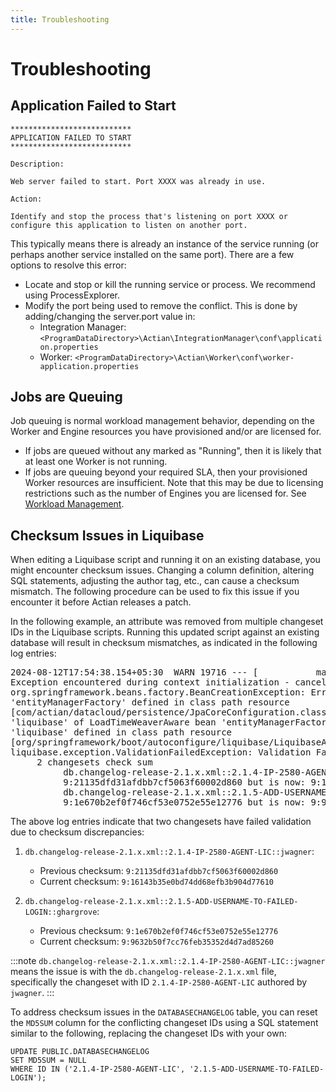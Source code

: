 ```yaml
---
title: Troubleshooting
---
```


# Troubleshooting

## Application Failed to Start

```
***************************
APPLICATION FAILED TO START
***************************

Description:

Web server failed to start. Port XXXX was already in use.

Action:

Identify and stop the process that's listening on port XXXX or configure this application to listen on another port.
```

This typically means there is already an instance of the service running (or perhaps another service installed on the same port). There are a few options to resolve this error:
* Locate and stop or kill the running service or process. We recommend using ProcessExplorer.
* Modify the port being used to remove the conflict. This is done by adding/changing the server.port value in:
    * Integration Manager: `<ProgramDataDirectory>\Actian\IntegrationManager\conf\application.properties`
	* Worker: `<ProgramDataDirectory>\Actian\Worker\conf\worker-application.properties`

## Jobs are Queuing

Job queuing is normal workload management behavior, depending on the Worker and Engine resources you have provisioned and/or are licensed for. 
* If jobs are queued without any marked as "Running", then it is likely that at least one Worker is not running.
* If jobs are queuing beyond your required SLA, then your provisioned Worker resources are insufficient. Note that this may be due to licensing restrictions such as the number of Engines you are licensed for. See [Workload Management](./workload-management).

## Checksum Issues in Liquibase

When editing a Liquibase script and running it on an existing database, you might encounter checksum issues. Changing a column definition, altering SQL statements, adjusting the author tag, etc., can cause a checksum mismatch. The following procedure can be used to fix this issue if you encounter it before Actian releases a patch.

In the following example, an attribute was removed from multiple changeset IDs in the Liquibase scripts. Running this updated script against an existing database will result in checksum mismatches, as indicated in the following log entries:

<pre>
2024-08-12T17:54:38.154+05:30  WARN 19716 --- [           main] ConfigServletWebServerApplicationContext : 
Exception encountered during context initialization - cancelling refresh attempt: 
org.springframework.beans.factory.BeanCreationException: Error creating bean with name 
'entityManagerFactory' defined in class path resource 
[com/actian/datacloud/persistence/JpaCoreConfiguration.class]: Failed to initialize dependency 
'liquibase' of LoadTimeWeaverAware bean 'entityManagerFactory': Error creating bean with name 
'liquibase' defined in class path resource 
[org/springframework/boot/autoconfigure/liquibase/LiquibaseAutoConfiguration$LiquibaseConfiguration.class]: 
liquibase.exception.ValidationFailedException: Validation Failed:
     2 changesets check sum
          db.changelog-release-2.1.x.xml::<font className="codeHighlight">2.1.4-IP-2580-AGENT-LIC</font>::jwagner was: 
          9:21135dfd31afdbb7cf5063f60002d860 but is now: 9:16143b35e0bd74dd68efb3b904d77610
          db.changelog-release-2.1.x.xml::<font className="codeHighlight">2.1.5-ADD-USERNAME-TO-FAILED-LOGIN</font>::ghargrove was: 
          9:1e670b2ef0f746cf53e0752e55e12776 but is now: 9:9632b50f7cc76feb35352d4d7ad85260
</pre>

The above log entries indicate that two changesets have failed validation due to checksum discrepancies:

1. `db.changelog-release-2.1.x.xml::2.1.4-IP-2580-AGENT-LIC::jwagner`:

   * Previous checksum: `9:21135dfd31afdbb7cf5063f60002d860`
   * Current checksum: `9:16143b35e0bd74dd68efb3b904d77610`

2. `db.changelog-release-2.1.x.xml::2.1.5-ADD-USERNAME-TO-FAILED-LOGIN::ghargrove`:

   * Previous checksum: `9:1e670b2ef0f746cf53e0752e55e12776`
   * Current checksum: `9:9632b50f7cc76feb35352d4d7ad85260`

:::note
`db.changelog-release-2.1.x.xml::2.1.4-IP-2580-AGENT-LIC::jwagner` means the issue is with the `db.changelog-release-2.1.x.xml` file, specifically the changeset with ID  <font className="codeHighlight">`2.1.4-IP-2580-AGENT-LIC`</font> authored by `jwagner`.
:::

To address checksum issues in the `DATABASECHANGELOG` table, you can reset the `MD5SUM` column for the conflicting changeset IDs using a SQL statement similar to the following, replacing the changeset IDs with your own:

```
UPDATE PUBLIC.DATABASECHANGELOG
SET MD5SUM = NULL
WHERE ID IN ('2.1.4-IP-2580-AGENT-LIC', '2.1.5-ADD-USERNAME-TO-FAILED-LOGIN');
```